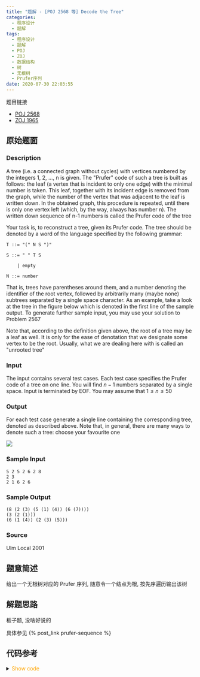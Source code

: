 ```yaml
---
title: "题解 - [POJ 2568 等] Decode the Tree"
categories:
  - 程序设计
  - 题解
tags:
  - 程序设计
  - 题解
  - POJ
  - ZOJ
  - 数据结构
  - 树
  - 无根树
  - Prufer序列
date: 2020-07-30 22:03:55
---
```


题目链接

- [POJ 2568](https://vjudge.net/problem/POJ-2568/origin)
- [ZOJ 1965](https://vjudge.net/problem/ZOJ-1965/origin)

<!-- more -->

## 原始题面

### Description

A tree (i.e. a connected graph without cycles) with vertices numbered by the integers 1, 2, ..., n is given. The "Prufer" code of such a tree is built as follows: the leaf (a vertex that is incident to only one edge) with the minimal number is taken. This leaf, together with its incident edge is removed from the graph, while the number of the vertex that was adjacent to the leaf is written down. In the obtained graph, this procedure is repeated, until there is only one vertex left (which, by the way, always has number n). The written down sequence of n-1 numbers is called the Prufer code of the tree

Your task is, to reconstruct a tree, given its Prufer code. The tree should be denoted by a word of the language specified by the following grammar:

```plaintext
T ::= "(" N S ")"

S ::= " " T S

    | empty

N ::= number
```

That is, trees have parentheses around them, and a number denoting the identifier of the root vertex, followed by arbitrarily many (maybe none) subtrees separated by a single space character. As an example, take a look at the tree in the figure below which is denoted in the first line of the sample output. To generate further sample input, you may use your solution to Problem 2567

Note that, according to the definition given above, the root of a tree may be a leaf as well. It is only for the ease of denotation that we designate some vertex to be the root. Usually, what we are dealing here with is called an "unrooted tree"

### Input

The input contains several test cases. Each test case specifies the Prufer code of a tree on one line. You will find $n-1$ numbers separated by a single space. Input is terminated by EOF. You may assume that $1\leqslant n\leqslant 50$

### Output

For each test case generate a single line containing the corresponding tree, denoted as described above. Note that, in general, there are many ways to denote such a tree: choose your favourite one

![](1.bmp)

### Sample Input

```input
5 2 5 2 6 2 8
2 3
2 1 6 2 6
```

### Sample Output

```output
(8 (2 (3) (5 (1) (4)) (6 (7))))
(3 (2 (1)))
(6 (1 (4)) (2 (3) (5)))
```

### Source

Ulm Local 2001

## 题意简述

给出一个无根树对应的 Prufer 序列, 随意令一个结点为根, 按先序遍历输出该树

## 解题思路

板子题, 没啥好说的

具体参见 {% post_link prufer-sequence %}

## 代码参考

<details>
<summary><font color='orange'>Show code</font></summary>

{% icodeweb cpa title:POJ_2568 lang:cpp POJ/2568/0.cpp %}

</details>
